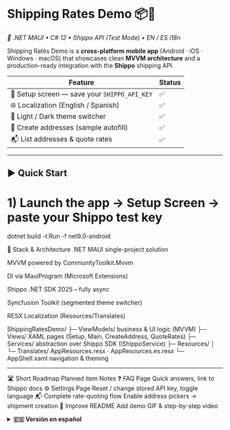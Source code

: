 # Shipping Rates Demo 📦💸  
_🚀 .NET MAUI • C# 12 • Shippo API (Test Mode) • EN / ES i18n_

Shipping Rates Demo is a **cross-platform mobile app** (Android · iOS · Windows · macOS) that showcases clean **MVVM architecture** and a production-ready integration with the **Shippo** shipping API.

| Feature | Status |
|---------|--------|
| 🔑 Setup screen — save your `SHIPPO_API_KEY` | ✅ |
| 🌐 Localization (English / Spanish) | ✅ |
| 🎨 Light / Dark theme switcher | ✅ |
| 📝 Create addresses (sample autofill) | ✅ |
| 📬 List addresses & quote rates | ✅ |

---

## ▶️ Quick Start

# 1) Launch the app → Setup Screen → paste your Shippo **test** key
dotnet build -t:Run -f net9.0-android

🧩 Stack & Architecture
.NET MAUI single-project solution

MVVM powered by CommunityToolkit.Mvvm

DI via MauiProgram (Microsoft Extensions)

Shippo .NET SDK 2025 – fully async

Syncfusion Toolkit (segmented theme switcher)

RESX Localization (Resources/Translates)

ShippingRatesDemo/
 ├─ ViewModels/    business & UI logic (MVVM)
 ├─ Views/         XAML pages (Setup, Main, CreateAddress, QuoteRates)
 ├─ Services/      abstraction over Shippo SDK (IShippoService)
 ├─ Resources/
 │   └─ Translates/  AppResources.resx · AppResources.es.resx
 └─ AppShell.xaml  navigation & theming

---

🛣️ Short Roadmap
Planned item	Notes
❓ FAQ Page	Quick answers, link to Shippo docs
⚙️ Settings Page	Reset / change stored API key, toggle language
📬 Complete rate-quoting flow	Enable address pickers → shipment creation
📝 Improve README	Add demo GIF & step-by-step video

<details> <summary><strong>🇪🇸 Versión en español</strong></summary>

# Demo de Tarifas de Envío 📦💸
🚀 .NET MAUI • C# 12 • Shippo API (Modo Test) • ES / EN i18n

Shipping Rates Demo es una aplicación móvil multiplataforma (Android · iOS · Windows · macOS) que demuestra una arquitectura MVVM limpia e integración lista para producción con la API de envíos Shippo.

Funcionalidad	Estado
🔑 Pantalla de Setup — guarda tu SHIPPO_API_KEY	✅
🌐 Localización (español / inglés)	✅
🎨 Selector de tema claro/oscuro	✅
📝 Crear direcciones (autocompletar de muestra)	✅
📬 Listar direcciones y cotizar envíos	✅

▶️ Prueba rápida
# 1) Abre la app → pantalla Setup → pega tu Shippo **test** key
dotnet build -t:Run -f net9.0-android

🧩 Stack y arquitectura
Proyecto único .NET MAUI

MVVM con CommunityToolkit.Mvvm

Inyección de dependencias en MauiProgram

Shippo .NET SDK 2025 — llamadas async

Syncfusion Toolkit (selector de tema)

Localización RESX (Resources/Translates)

ShippingRatesDemo/
 ├─ ViewModels/          lógica de presentación
 ├─ Views/               páginas XAML (Setup, Main, CreateAddress, QuoteRates)
 ├─ Services/            abstracción Shippo (IShippoService)
 ├─ Resources/
 │   └─ Translates/      AppResources.resx · AppResources.es.resx
 └─ AppShell.xaml        navegación & temas

🛣️ Hoja de ruta
Elemento	Nota
❓ Página FAQ	Preguntas frecuentes, enlace a docs de Shippo
⚙️ Página de ajustes	Reiniciar / cambiar API key, cambiar idioma
📬 Completar flujo de cotización	Picker de direcciones → creación de envío
📝 Mejorar README	Añadir GIF demo y video paso a paso

